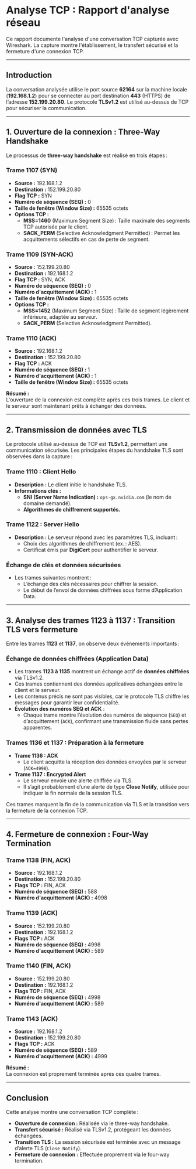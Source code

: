 # Analyse TCP : Rapport d'analyse réseau

Ce rapport documente l'analyse d'une conversation TCP capturée avec Wireshark. La capture montre l'établissement, le transfert sécurisé et la fermeture d'une connexion TCP.

---

## **Introduction**

La conversation analysée utilise le port source **62164** sur la machine locale (**192.168.1.2**) pour se connecter au port destination **443** (HTTPS) de l’adresse **152.199.20.80**. Le protocole **TLSv1.2** est utilisé au-dessus de TCP pour sécuriser la communication.

---

## **1. Ouverture de la connexion : Three-Way Handshake**

Le processus de **three-way handshake** est réalisé en trois étapes :

### **Trame 1107 (SYN)**
- **Source :** 192.168.1.2  
- **Destination :** 152.199.20.80  
- **Flag TCP :** SYN  
- **Numéro de séquence (SEQ) :** 0  
- **Taille de fenêtre (Window Size) :** 65535 octets  
- **Options TCP :**  
  - **MSS=1460** (Maximum Segment Size) : Taille maximale des segments TCP autorisée par le client.  
  - **SACK_PERM** (Selective Acknowledgment Permitted) : Permet les acquittements sélectifs en cas de perte de segment.

### **Trame 1109 (SYN-ACK)**
- **Source :** 152.199.20.80  
- **Destination :** 192.168.1.2  
- **Flag TCP :** SYN, ACK  
- **Numéro de séquence (SEQ) :** 0  
- **Numéro d'acquittement (ACK) :** 1  
- **Taille de fenêtre (Window Size) :** 65535 octets  
- **Options TCP :**  
  - **MSS=1452** (Maximum Segment Size) : Taille de segment légèrement inférieure, adaptée au serveur.  
  - **SACK_PERM** (Selective Acknowledgment Permitted).

### **Trame 1110 (ACK)**
- **Source :** 192.168.1.2  
- **Destination :** 152.199.20.80  
- **Flag TCP :** ACK  
- **Numéro de séquence (SEQ) :** 1  
- **Numéro d'acquittement (ACK) :** 1  
- **Taille de fenêtre (Window Size) :** 65535 octets  

**Résumé :**  
L'ouverture de la connexion est complète après ces trois trames. Le client et le serveur sont maintenant prêts à échanger des données.

---

## **2. Transmission de données avec TLS**

Le protocole utilisé au-dessus de TCP est **TLSv1.2**, permettant une communication sécurisée. Les principales étapes du handshake TLS sont observées dans la capture :

### **Trame 1110 : Client Hello**
- **Description :** Le client initie le handshake TLS.  
- **Informations clés :**  
  - **SNI (Server Name Indication) :** `ops-gx.nvidia.com` (le nom de domaine demandé).  
  - **Algorithmes de chiffrement supportés.**

### **Trame 1122 : Server Hello**
- **Description :** Le serveur répond avec les paramètres TLS, incluant :  
  - Choix des algorithmes de chiffrement (ex. : AES).  
  - Certificat émis par **DigiCert** pour authentifier le serveur.

### **Échange de clés et données sécurisées**
- Les trames suivantes montrent :  
  - L’échange des clés nécessaires pour chiffrer la session.  
  - Le début de l’envoi de données chiffrées sous forme d’Application Data.

---

## **3. Analyse des trames 1123 à 1137 : Transition TLS vers fermeture**

Entre les trames **1123** et **1137**, on observe deux événements importants :

### **Échange de données chiffrées (Application Data)**  
- Les trames **1123 à 1135** montrent un échange actif de **données chiffrées** via TLSv1.2.  
- Ces trames contiennent des données applicatives échangées entre le client et le serveur.  
- Les contenus précis ne sont pas visibles, car le protocole TLS chiffre les messages pour garantir leur confidentialité.  
- **Évolution des numéros SEQ et ACK** :
  - Chaque trame montre l’évolution des numéros de séquence (`SEQ`) et d’acquittement (`ACK`), confirmant une transmission fluide sans pertes apparentes.

### **Trames 1136 et 1137 : Préparation à la fermeture**
- **Trame 1136 : ACK**  
  - Le client acquitte la réception des données envoyées par le serveur (`ACK=4998`).  
- **Trame 1137 : Encrypted Alert**  
  - Le serveur envoie une alerte chiffrée via TLS.  
  - Il s’agit probablement d’une alerte de type **Close Notify**, utilisée pour indiquer la fin normale de la session TLS.

Ces trames marquent la fin de la communication via TLS et la transition vers la fermeture de la connexion TCP.

---

## **4. Fermeture de connexion : Four-Way Termination**

### **Trame 1138 (FIN, ACK)**
- **Source :** 192.168.1.2  
- **Destination :** 152.199.20.80  
- **Flags TCP :** FIN, ACK  
- **Numéro de séquence (SEQ) :** 588  
- **Numéro d'acquittement (ACK) :** 4998  

### **Trame 1139 (ACK)**
- **Source :** 152.199.20.80  
- **Destination :** 192.168.1.2  
- **Flags TCP :** ACK  
- **Numéro de séquence (SEQ) :** 4998  
- **Numéro d'acquittement (ACK) :** 589  

### **Trame 1140 (FIN, ACK)**
- **Source :** 152.199.20.80  
- **Destination :** 192.168.1.2  
- **Flags TCP :** FIN, ACK  
- **Numéro de séquence (SEQ) :** 4998  
- **Numéro d'acquittement (ACK) :** 589  

### **Trame 1143 (ACK)**
- **Source :** 192.168.1.2  
- **Destination :** 152.199.20.80  
- **Flags TCP :** ACK  
- **Numéro de séquence (SEQ) :** 589  
- **Numéro d'acquittement (ACK) :** 4999  

**Résumé :**  
La connexion est proprement terminée après ces quatre trames.

---

## **Conclusion**

Cette analyse montre une conversation TCP complète :
- **Ouverture de connexion :** Réalisée via le three-way handshake.  
- **Transfert sécurisé :** Réalisé via TLSv1.2, protégeant les données échangées.  
- **Transition TLS :** La session sécurisée est terminée avec un message d’alerte TLS (`Close Notify`).  
- **Fermeture de connexion :** Effectuée proprement via le four-way termination.
